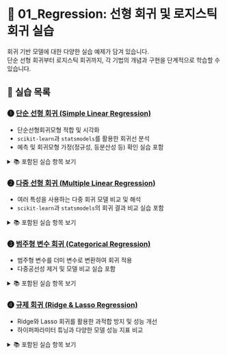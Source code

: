 # 📘 01_Regression: 선형 회귀 및 로지스틱 회귀 실습

회귀 기반 모델에 대한 다양한 실습 예제가 담겨 있습니다.  
단순 선형 회귀부터 로지스틱 회귀까지, 각 기법의 개념과 구현을 단계적으로 학습할 수 있습니다.

## 📄 실습 목록

### ➊ [단순 선형 회귀 (Simple Linear Regression)](https://colab.research.google.com/github/Dropthe-bit/ai_portfolio/blob/main/01_Regression/1_1_regression_simple_linear.ipynb)
- 단순선형회귀모형 적합 및 시각화
- `scikit-learn`과 `statsmodels`를 활용한 회귀선 분석
- 예측 및 회귀모형 가정(정규성, 등분산성 등) 확인 실습 포함

<details>
<summary>📚 포함된 실습 항목 보기</summary>

- 단순선형회귀 예제  
- 회귀모형 적합 (`LinearRegression`, `ols`)  
- 시각화 (`matplotlib`, `seaborn`)  
- 모델 성능 평가 (MAE, MSE, R²)  
- 새로운 데이터 예측  
- 회귀모형 가정 확인  
- (참고) `statsmodels`로 해석  

</details>


### ➋ [다중 선형 회귀 (Multiple Linear Regression)](https://colab.research.google.com/github/Dropthe-bit/ai_portfolio/blob/main/01_Regression/1_2_regression_multiple_linear.ipynb)
- 여러 특성을 사용하는 다중 회귀 모델 비교 및 해석
- `scikit-learn`과 `statsmodels`의 회귀 결과 비교 실습 포함

<details>
<summary>📚 포함된 실습 항목 보기</summary>

- 다중 선형 회귀 예제  
- 변수 간 다중공선성 확인 (VIF 분석)  
- 변수 제거를 통한 모델 단순화  
- `LinearRegression`과 `OLS` 회귀 모델 적합  
- R² 및 Adjusted R² 계산  
- 예측 결과 시각화 및 성능 비교  
</details>

### ➌ [범주형 변수 회귀 (Categorical Regression)](https://colab.research.google.com/github/Dropthe-bit/ai_portfolio/blob/main/01_Regression/1_3_regression_categorical.ipynb)
- 범주형 변수를 더미 변수로 변환하여 회귀 적용
- 다중공선성 제거 및 모델 비교 실습 포함

<details>
<summary>📚 포함된 실습 항목 보기</summary>

- 수치형 데이터 기반 선형 회귀 모델 성능 평가  
- 선택된 범주형 변수에 대해 `pd.get_dummies()`로 원-핫 인코딩 수행  
- 기준 범주 제거를 통한 다중공선성 방지  
- 범주형 포함 여부에 따른 회귀 성능 비교 (R², Adjusted R²)  
</details>

### ➍ [규제 회귀 (Ridge & Lasso Regression)](https://colab.research.google.com/github/Dropthe-bit/ai_portfolio/blob/main/01_Regression/1_4_regression_penalized.ipynb)
- Ridge와 Lasso 회귀를 활용한 과적합 방지 및 성능 개선
- 하이퍼파라미터 튜닝과 다양한 모델 성능 지표 비교

<details>
<summary>📚 포함된 실습 항목 보기</summary>

- 회귀 예제  
- `LinearRegression`, `Ridge`, `Lasso` 모델 비교  
- GridSearchCV를 통한 alpha 최적값 탐색  
- R², Adjusted R², MAE, MSE, MAPE 등 다양한 성능 지표 계산  
- 테스트 데이터셋에 대한 예측 및 평가  
- 규제 회귀 적용 전/후 모델 성능 비교  
</details>
